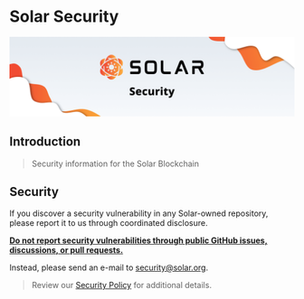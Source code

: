 # Solar Security

<p align="center">
    <img src="./banner.png" />
</p>

## Introduction

> Security information for the Solar Blockchain

## Security

If you discover a security vulnerability in any Solar-owned repository, please report it to us through coordinated disclosure.

<u>**Do not report security vulnerabilities through public GitHub issues, discussions, or pull requests.**</u>

Instead, please send an e-mail to security@solar.org.

> Review our [Security Policy](https://github.com/Solar-network/.github/blob/master/SECURITY.md) for additional details.
